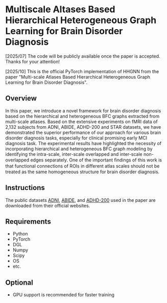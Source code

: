 # Multiscale Altases Based Hierarchical Heterogeneous Graph Learning for Brain Disorder Diagnosis
[2025/07] The code will be publicly available once the paper is accepted. Thanks for your attention!

[2025/10] This is the official PyTorch implementation of HHGNN from the paper "Multi-scale Atlases Based Hierarchical Heterogeneous Graph Learning for Brain Disorder Diagnosis".
 
## Overview
In this paper, we introduce a novel framework for brain disorder diagnosis based on the hierarchical and heterogeneous BFC graphs extracted from multi-scale atlases. Based on the extensive experiments on fMRI data of 2,132 subjects from ADNI, ABIDE, ADHD-200 and STAR datasets, we have demonstrated the superior performance of our approach for various brain disorder diagnosis tasks, especially for clinical promising early MCI diagnosis task. The experimental results have highlighted the necessity of incorporating hierarchical and heterogeneous BFC graph modeling by identifying the intra-scale, inter-scale overlapped and inter-scale non-overlapped edges separately. One of the important ﬁndings of this work is that functional connections of ROIs in diﬀerent atlas scales should not be treated as the same homogeneous structure for brain disorder diagnosis.

## Instructions
The public datasets [ADNI](https://adni.loni.usc.edu/), [ABIDE](http://fcon_1000.projects.nitrc.org/indi/abide/), and [ADHD-200](http://fcon_1000.projects.nitrc.org/indi/adhd200/) used in the paper are downloaded from their official websites.


## Requirements
- Python
- PyTorch
- DGL
- Numpy
- Scipy
- OS
- etc.

## Optional
- GPU support is recommended for faster training
